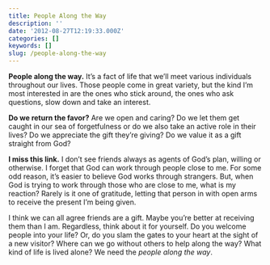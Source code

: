 ```yaml
---
title: People Along the Way
description: ''
date: '2012-08-27T12:19:33.000Z'
categories: []
keywords: []
slug: /people-along-the-way
---
```


**People along the way.** It’s a fact of life that we’ll meet various individuals throughout our lives. Those people come in great variety, but the kind I’m most interested in are the ones who stick around, the ones who ask questions, slow down and take an interest.

**Do we return the favor?** Are we open and caring? Do we let them get caught in our sea of forgetfulness or do we also take an active role in their lives? Do we appreciate the gift they’re giving? Do we value it as a gift straight from God?

**I miss this link.** I don’t see friends always as agents of God’s plan, willing or otherwise. I forget that God can work through people close to me. For some odd reason, it’s easier to believe God works through strangers. But, when God is trying to work through those who are close to me, what is my reaction? Rarely is it one of gratitude, letting that person in with open arms to receive the present I’m being given.

I think we can all agree friends are a gift. Maybe you’re better at receiving them than I am. Regardless, think about it for yourself. Do you welcome people into your life? Or, do you slam the gates to your heart at the sight of a new visitor? Where can we go without others to help along the way? What kind of life is lived alone? We need the _people along the way_.